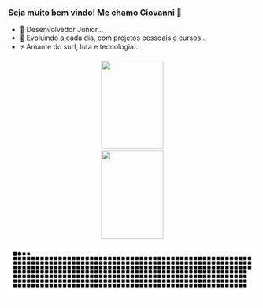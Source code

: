 ### Seja muito bem vindo! Me chamo Giovanni 👋
- 🔭 Desenvolvedor Junior...
- 🌱 Evoluindo a cada dia, com projetos pessoais e cursos...
- ⚡ Amante do surf, luta e tecnologia...
<div align="center">
  <a href="https://github.com/Giovanni-Shiroma">   
  <img width="50%" height="180em" src="https://github-readme-stats.vercel.app/api?username=Giovanni-Shiroma&show_icons=true&theme=highcontrast&include_all_commits=true&count_private=true"/>
  <img width="50%" height="180em" src="https://github-readme-stats.vercel.app/api/top-langs/?username=Giovanni-Shiroma&layout=compact&langs_count=7&theme=highcontrast"/>  
</div>

  
![Snake animation](https://github.com/Giovanni-Shiroma/Giovanni-Shiroma/blob/output/github-contribution-grid-snake.svg)
